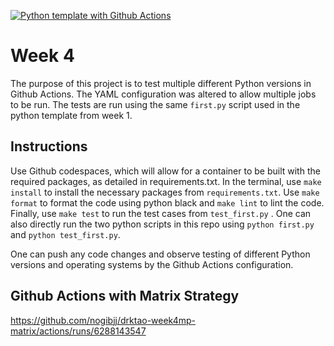 [![Python template with Github Actions](https://github.com/drktao/python-template/actions/workflows/main.yml/badge.svg)](https://github.com/drktao/python-template/actions/workflows/main.yml)

# Week 4
The purpose of this project is to test multiple different Python versions in Github Actions. The YAML configuration was altered to allow multiple jobs to be run. The tests are run using the same `first.py` script used in the python template from week 1. 

## Instructions
Use Github codespaces, which will allow for a container to be built with the required packages, as detailed in requirements.txt. In the terminal, use `make install` to install the necessary packages from `requirements.txt`. Use `make format` to format the code using python black and `make lint` to lint the code. Finally, use `make test` to run the test cases from `test_first.py` . One can also directly run the two python scripts in this repo using `python first.py` and `python test_first.py`. 

One can push any code changes and observe testing of different Python versions and operating systems by the Github Actions configuration. 

## Github Actions with Matrix Strategy
https://github.com/nogibjj/drktao-week4mp-matrix/actions/runs/6288143547
